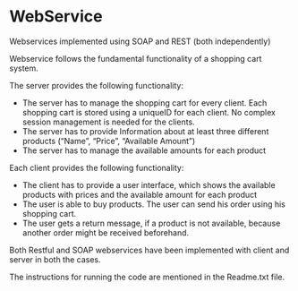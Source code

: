 # WebService
Webservices implemented using SOAP and REST (both independently)

Webservice follows the fundamental functionality of a shopping cart
system.

The server provides the following functionality:
- The server has to manage the shopping cart for every client. Each shopping cart is
stored using a uniqueID for each client. No complex session management is needed
for the clients.
- The server has to provide Information about at least three different products
(“Name”, “Price”, “Available Amount”)
- The server has to manage the available amounts for each product

Each client provides the following functionality:
- The client has to provide a user interface, which shows the available products with
prices and the available amount for each product
- The user is able to buy products. The user can send his order using his shopping cart.
- The user gets a return message, if a product is not available, because another order
might be received beforehand.

Both Restful and SOAP webservices have been implemented with client and server in both the cases.

The instructions for running the code are mentioned in the Readme.txt file.
